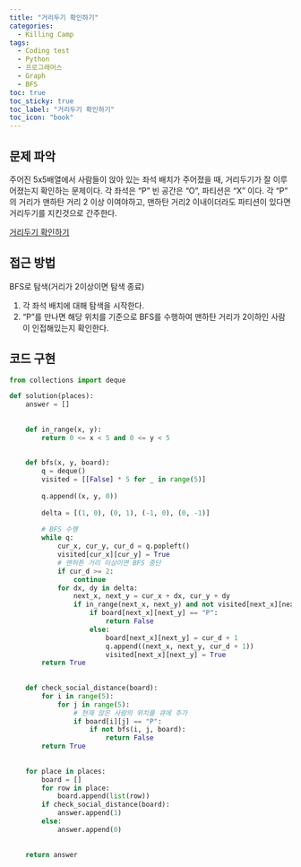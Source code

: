 ```yaml
---
title: "거리두기 확인하기"
categories:
  - Killing Camp
tags:
  - Coding test
  - Python
  - 프로그래머스
  - Graph
  - BFS
toc: true
toc_sticky: true
toc_label: "거리두기 확인하기"
toc_icon: "book"
---
```


## 문제 파악
주어진 5x5배열에서 사람들이 앉아 있는 좌석 배치가 주어졌을 때, 거리두기가 잘 이루어졌는지 확인하는 문제이다. 각 좌석은 “P” 빈 공간은 “O”, 파티션은 “X” 이다. 각 “P” 의 거리가 맨하탄 거리 2 이상 이여야하고, 맨하탄 거리2 이내이더라도 파티션이 있다면 거리두기를 지킨것으로 간주한다.

[거리두기 확인하기](https://school.programmers.co.kr/learn/courses/30/lessons/81302)


## 접근 방법

BFS로 탐색(거리가 2이상이면 탐색 종료)

1. 각 좌석 배치에 대해 탐색을 시작한다.
2. “P”를 만나면 해당 위치를 기준으로 BFS를 수행하여 맨하탄 거리가 2이하인 사람이 인접해있는지 확인한다.

## 코드 구현

```python
from collections import deque

def solution(places):
    answer = []
    
    
    def in_range(x, y):
        return 0 <= x < 5 and 0 <= y < 5
        
    
    def bfs(x, y, board):
        q = deque()
        visited = [[False] * 5 for _ in range(5)]
        
        q.append((x, y, 0))
        
        delta = [(1, 0), (0, 1), (-1, 0), (0, -1)]
        
        # BFS 수행
        while q:
            cur_x, cur_y, cur_d = q.popleft()
            visited[cur_x][cur_y] = True
            # 맨허튼 거리 이상이면 BFS 중단
            if cur_d >= 2:
                continue 
            for dx, dy in delta:
                next_x, next_y = cur_x + dx, cur_y + dy
                if in_range(next_x, next_y) and not visited[next_x][next_y] and board[next_x][next_y] != "X":
                    if board[next_x][next_y] == "P":
                        return False
                    else:
                        board[next_x][next_y] = cur_d + 1
                        q.append((next_x, next_y, cur_d + 1))
                        visited[next_x][next_y] = True
        return True
        
        
    def check_social_distance(board):
        for i in range(5):
            for j in range(5):
                # 현재 앉은 사람의 위치를 큐에 추가
                if board[i][j] == "P":
                    if not bfs(i, j, board):
                        return False
        return True
    
    
    for place in places:
        board = []
        for row in place:
            board.append(list(row))
        if check_social_distance(board):
            answer.append(1)
        else:
            answer.append(0)
                        
    
    return answer
```
